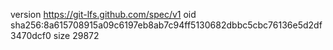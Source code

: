 version https://git-lfs.github.com/spec/v1
oid sha256:8a615708915a09c6197eb8ab7c94ff5130682dbbc5cbc76136e5d2df3470dcf0
size 29872
